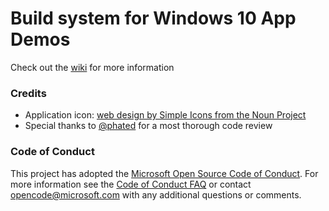 Build system for Windows 10 App Demos
============

Check out the [wiki](https://github.com/MicrosoftEdge/generator-appx/wiki) for more information

### Credits
* Application icon: [web design by Simple Icons from the Noun Project](https://thenounproject.com/search/?q=code&i=32232)
* Special thanks to [@phated](https://github.com/phated) for a most thorough code review

### Code of Conduct
This project has adopted the [Microsoft Open Source Code of Conduct](https://opensource.microsoft.com/codeofconduct/). For more information see the [Code of Conduct FAQ](https://opensource.microsoft.com/codeofconduct/faq/) or contact [opencode@microsoft.com](mailto:opencode@microsoft.com) with any additional questions or comments.
